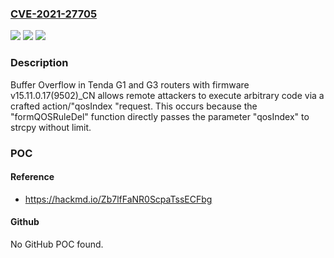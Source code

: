 ### [CVE-2021-27705](https://cve.mitre.org/cgi-bin/cvename.cgi?name=CVE-2021-27705)
![](https://img.shields.io/static/v1?label=Product&message=n%2Fa&color=blue)
![](https://img.shields.io/static/v1?label=Version&message=n%2Fa&color=blue)
![](https://img.shields.io/static/v1?label=Vulnerability&message=n%2Fa&color=brighgreen)

### Description

Buffer Overflow in Tenda G1 and G3 routers with firmware v15.11.0.17(9502)_CN allows remote attackers to execute arbitrary code via a crafted action/"qosIndex "request. This occurs because the "formQOSRuleDel" function directly passes the parameter "qosIndex" to strcpy without limit.

### POC

#### Reference
- https://hackmd.io/Zb7lfFaNR0ScpaTssECFbg

#### Github
No GitHub POC found.


